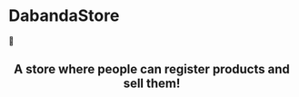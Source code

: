 # DabandaStore
🛒
## <p text align="center"> A store where people can register products and sell them! </p>
